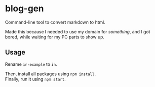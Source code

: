# blog-gen
Command-line tool to convert markdown to html.  
  
Made this because I needed to use my domain for *something*, and I got bored, while waiting for my PC parts to show up.
## Usage
Rename `in-example` to `in`.  
  
Then, install all packages using `npm install`.  
Finally, run it using `npm start`.
